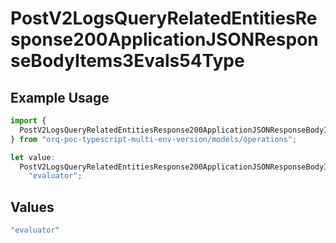 # PostV2LogsQueryRelatedEntitiesResponse200ApplicationJSONResponseBodyItems3Evals54Type

## Example Usage

```typescript
import {
  PostV2LogsQueryRelatedEntitiesResponse200ApplicationJSONResponseBodyItems3Evals54Type,
} from "orq-poc-typescript-multi-env-version/models/operations";

let value:
  PostV2LogsQueryRelatedEntitiesResponse200ApplicationJSONResponseBodyItems3Evals54Type =
    "evaluator";
```

## Values

```typescript
"evaluator"
```